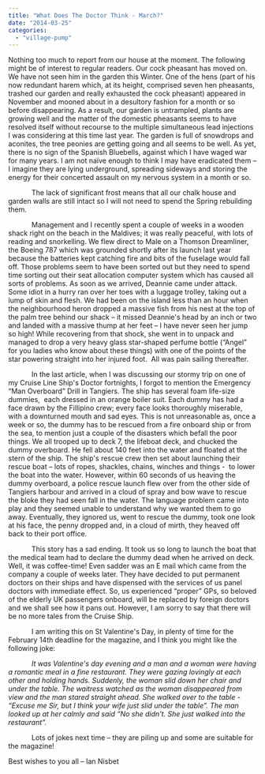 ```yaml
---
title: "What Does The Doctor Think - March?"
date: "2014-03-25"
categories: 
  - "village-pump"
---
```


Nothing too much to report from our house at the moment. The following might be of interest to regular readers. Our cock pheasant has moved on. We have not seen him in the garden this Winter. One of the hens (part of his now redundant harem which, at its height, comprised seven hen pheasants, trashed our garden and really exhausted the cock pheasant) appeared in November and mooned about in a desultory fashion for a month or so before disappearing. As a result, our garden is untrampled, plants are growing well and the matter of the domestic pheasants seems to have resolved itself without recourse to the multiple simultaneous lead injections I was considering at this time last year. The garden is full of snowdrops and aconites, the tree peonies are getting going and all seems to be well. As yet, there is no sign of the Spanish Bluebells, against which I have waged war for many years. I am not naïve enough to think I may have eradicated them – I imagine they are lying underground, spreading sideways and storing the energy for their concerted assault on my nervous system in a month or so.

            The lack of significant frost means that all our chalk house and garden walls are still intact so I will not need to spend the Spring rebuilding them.

            Management and I recently spent a couple of weeks in a wooden shack right on the beach in the Maldives; it was really peaceful, with lots of reading and snorkelling. We flew direct to Male on a Thomson Dreamliner, the Boeing 787 which was grounded shortly after its launch last year because the batteries kept catching fire and bits of the fuselage would fall off. Those problems seem to have been sorted out but they need to spend time sorting out their seat allocation computer system which has caused all sorts of problems. As soon as we arrived, Deannie came under attack. Some idiot in a hurry ran over her toes with a luggage trolley, taking out a lump of skin and flesh. We had been on the island less than an hour when the neighbourhood heron dropped a massive fish from his nest at the top of the palm tree behind our shack – it missed Deannie's head by an inch or two and landed with a massive thump at her feet – I have never seen her jump so high! While recovering from that shock, she went in to unpack and managed to drop a very heavy glass star-shaped perfume bottle (“Angel” for you ladies who know about these things) with one of the points of the star powering straight into her injured foot.  All was pain sailing thereafter.

            In the last article, when I was discussing our stormy trip on one of my Cruise Line Ship's Doctor fortnights, I forgot to mention the Emergency “Man Overboard” Drill in Tangiers. The ship has several foam life-size dummies,  each dressed in an orange boiler suit. Each dummy has had a face drawn by the Fillipino crew; every face looks thoroughly miserable, with a downturned mouth and sad eyes. This is not unreasonable as, once a week or so, the dummy has to be rescued from a fire onboard ship or from the sea, to mention just a couple of the disasters which befall the poor things. We all trooped up to deck 7, the lifeboat deck, and chucked the dummy overboard. He fell about 140 feet into the water and floated at the stern of the ship. The ship's rescue crew then set about launching their rescue boat – lots of ropes, shackles, chains, winches and things -  to lower the boat into the water. However, within 60 seconds of us heaving the dummy overboard, a police rescue launch flew over from the other side of Tangiers harbour and arrived in a cloud of spray and bow wave to rescue the bloke they had seen fall in the water. The language problem came into play and they seemed unable to understand why we wanted them to go away. Eventually, they ignored us, went to rescue the dummy, took one look at his face, the penny dropped and, in a cloud of mirth, they heaved off back to their port office.

            This story has a sad ending. It took us so long to launch the boat that the medical team had to declare the dummy dead when he arrived on deck. Well, it was coffee-time! Even sadder was an E mail which came from the company a couple of weeks later. They have decided to put permanent doctors on their ships and have dispensed with the services of us panel doctors with immediate effect. So, us experienced “proper” GPs, so beloved of the elderly UK passengers onboard, will be replaced by foreign doctors and we shall see how it pans out. However, I am sorry to say that there will be no more tales from the Cruise Ship.

            I am writing this on St Valentine's Day, in plenty of time for the February 14th deadline for the magazine, and I think you might like the following joke:

            _It was Valentine's day evening and a man and a woman were having a romantic meal in a fine restaurant. They were gazing lovingly at each other and holding hands. Suddenly, the woman slid down her chair and under the table. The waitress watched as the woman disappeared from view and the man stared straight ahead. She walked over to the table - “Excuse me Sir, but I think your wife just slid under the table”. The man looked up at her calmly and said “No she didn't. She just walked into the restaurant”._

            Lots of jokes next time – they are piling up and some are suitable for the magazine!

Best wishes to you all – Ian Nisbet
